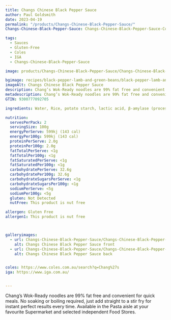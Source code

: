 ```yaml
---
title: Changs Chinese Black Pepper Sauce
author: Paul Goldsmith
date: 2023-04-19
permalink: "/products/Changs-Chinese-Black-Pepper-Sauce/"
Changs-Chinese-Black-Pepper-Sauce: Changs-Chinese-Black-Pepper-Sauce-Collection

tags:
  - Sauces
  - Gluten-Free
  - Coles
  - IGA
  - Changs-Chinese-Black-Pepper-Sauce

image: products/Changs-Chinese-Black-Pepper-Sauce/Changs-Chinese-Black-Pepper-Sauce-150ml.jpg

bgimage: recipes/black-pepper-lamb-and-green-beans/black-pepper-lamb-and-green-beans-1600x800.jpg
imageAlt: Changs Chinese Black Pepper Sauce
description: Chang’s Wok-Ready noodles are 99% fat free and convenient for quick meals.  No soaking or boiling required, just add straight to a stir fry for instant perfect results every time.
metadescription: Chang’s Wok-Ready noodles are 99% fat free and convenient for quick meals.  No soaking or boiling required, just add straight to a stir fry for instant perfect results every time.
GTIN: 9300777092705

ingredients: Water, Rice, potato starch, lactic acid, β-amylase (processing aid)

nutrition:
  servesPerPack: 2
  servingSize: 100g
  energyPerServe: 599kj (143 cal)
  energyPer100g: 599kj (143 cal)
  proteinPerServe: 2.0g
  proteinPer100g: 2.0g
  fatTotalPerServe: <1g
  fatTotalPer100g: <1g
  fatSaturatedPerServe: <1g
  fatSaturatedPer100g: <1g
  carbohydratePerServe: 32.6g
  carbohydratePer100g: 32.6g
  carbohydrateSugarsPerServe: <1g
  carbohydrateSugarsPer100g: <1g
  sodiumPerServe: <5g
  sodiumPer100g: <5g
  gluten: Not Detected
  nutFree: This product is nut free

allergen: Gluten Free
allergen1: This product is nut free



galleryimages:
  - url: Changs-Chinese-Black-Pepper-Sauce/Changs-Chinese-Black-Pepper-Sauce-gallery-1.jpg
    alt: Changs Chinese Black Pepper Sauce front
  - url: Changs-Chinese-Black-Pepper-Sauce/Changs-Chinese-Black-Pepper-Sauce-gallery-2.jpg
    alt: Changs Chinese Black Pepper Sauce back


coles: https://www.coles.com.au/search?q=Chang%27s
iga: https://www.iga.com.au/


---
```




Chang’s Wok-Ready noodles are 99% fat free and convenient for quick meals.  No soaking or boiling required, just add straight to a stir fry for instant perfect results every time.  Available in the Pasta aisle at your favourite Supermarket and selected independent Food Stores.
